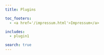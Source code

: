 ```yaml
---
title: Plugins

toc_footers:
  - <a href='/impressum.html'>Impressum</a>

includes:
  - plugin1

search: true
---
```


